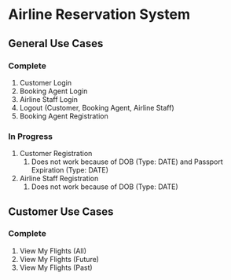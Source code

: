 # Airline Reservation System

## General Use Cases

### Complete

1. Customer Login
1. Booking Agent Login
1. Airline Staff Login
1. Logout (Customer, Booking Agent, Airline Staff)
1. Booking Agent Registration

### In Progress

1. Customer Registration
    1. Does not work because of DOB (Type: DATE) and Passport Expiration (Type: DATE)
1. Airline Staff Registration
    1. Does not work because of DOB (Type: DATE)

## Customer Use Cases

### Complete

1. View My Flights (All)
1. View My Flights (Future)
1. View My Flights (Past)